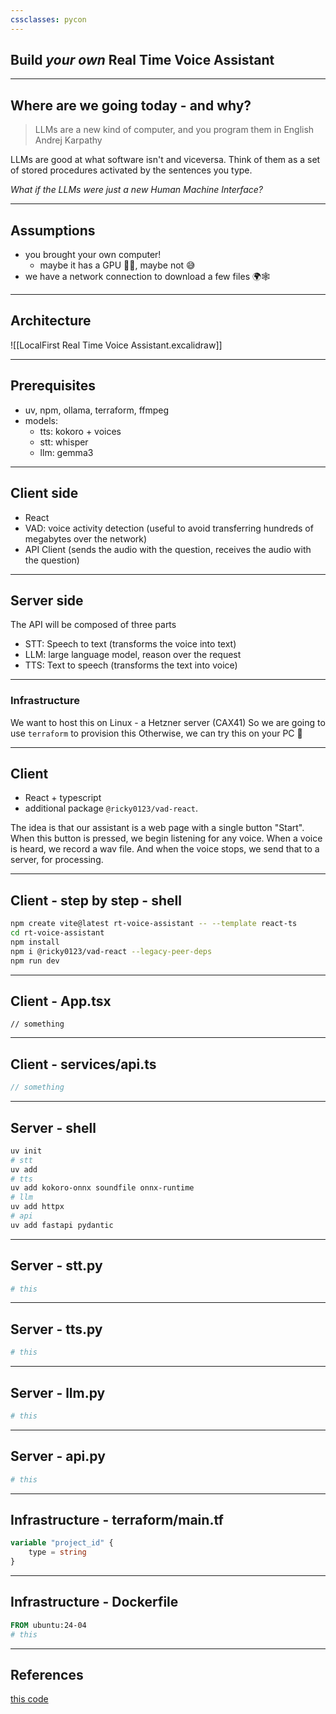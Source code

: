 ```yaml
---
cssclasses: pycon
---
```

## Build <span class="highlight">*your own*</span> Real Time Voice Assistant

---

## Where are we going today - and why?
> LLMs are a new kind of computer, and you program them in English
>         Andrej Karpathy

LLMs are good at what software isn't and viceversa. Think of them as a set of stored procedures activated by the sentences you type.

*What if the LLMs were just a new Human Machine Interface?*

---
## Assumptions
- you brought your own computer!
	- maybe it has a GPU 🤞🏻, maybe not 😅
- we have a network connection to download a few files 🌍🕸️

---
## Architecture
 ![[LocalFirst Real Time Voice Assistant.excalidraw]]

---
## Prerequisites
- uv, npm, ollama, terraform, ffmpeg
- models:
	- tts: kokoro + voices
	- stt: whisper
	- llm: gemma3

---

## Client side
- React
- VAD: voice activity detection (useful to avoid transferring hundreds of megabytes over the network)
- API Client (sends the audio with the question, receives the audio with the question)

---
## Server side
The API will be composed of three parts

- STT: Speech to text (transforms the voice into text)
- LLM: large language model, reason over the request
- TTS: Text to speech (transforms the text into voice)

---
### Infrastructure
We want to host this on Linux - a Hetzner server (CAX41)
So we are going to use `terraform` to provision this
Otherwise, we can try this on your PC 🤞

---
## Client
- React + typescript
- additional package `@ricky0123/vad-react`.

The idea is that our assistant is a web page with a single button "Start".
When this button is pressed, we begin listening for any voice.
When a voice is heard, we record a wav file. And when the voice stops, we send that to a server, for processing.

---
## Client - step by step - shell
```sh
npm create vite@latest rt-voice-assistant -- --template react-ts
cd rt-voice-assistant
npm install
npm i @ricky0123/vad-react --legacy-peer-deps
npm run dev
```

---

## Client - App.tsx
```tsx
// something
```

---
## Client - services/api.ts
```ts
// something
```

---
## Server - shell
```sh
uv init
# stt
uv add 
# tts
uv add kokoro-onnx soundfile onnx-runtime
# llm
uv add httpx
# api
uv add fastapi pydantic
```
---

## Server - stt.py

```python
# this
```

---
## Server - tts.py
```python
# this
```

---
## Server - llm.py
```python
# this
```
---
## Server - api.py
```python
# this
```

---
## Infrastructure - terraform/main.tf

```terraform
variable "project_id" {
	type = string
}
```

---
## Infrastructure - Dockerfile

```Dockerfile
FROM ubuntu:24-04
# this
```

---
## References
[this code](https://github.com/nillebco/rt-voice-assistant.git)
